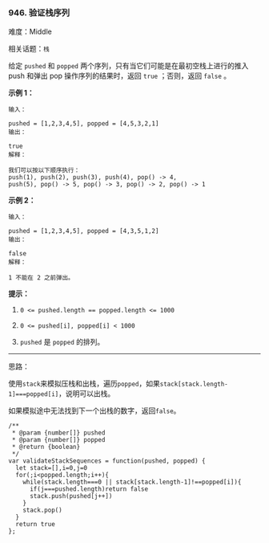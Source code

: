 ### 946. 验证栈序列

难度：Middle

相关话题：`栈`

给定 `pushed` 和 `popped` 两个序列，只有当它们可能是在最初空栈上进行的推入 push 和弹出 pop 操作序列的结果时，返回  `true` ；否则，返回  `false` 。







**示例 1：** 





```
输入：

pushed = [1,2,3,4,5], popped = [4,5,3,2,1]
输出：

true
解释：

我们可以按以下顺序执行：
push(1), push(2), push(3), push(4), pop() -> 4,
push(5), pop() -> 5, pop() -> 3, pop() -> 2, pop() -> 1

```


**示例 2：** 





```
输入：

pushed = [1,2,3,4,5], popped = [4,3,5,1,2]
输出：

false
解释：

1 不能在 2 之前弹出。

```






**提示：** 




1.  `0 <= pushed.length == popped.length <= 1000` 

2.  `0 <= pushed[i], popped[i] < 1000` 

3.  `pushed` 是 `popped` 的排列。






-----

思路：

使用`stack`来模拟压栈和出栈，遍历`popped`，如果`stack[stack.length-1]===popped[i]`，说明可以出栈。

如果模拟途中无法找到下一个出栈的数字，返回`false`。


```
/**
 * @param {number[]} pushed
 * @param {number[]} popped
 * @return {boolean}
 */
var validateStackSequences = function(pushed, popped) {
  let stack=[],i=0,j=0
  for(;i<popped.length;i++){
    while(stack.length===0 || stack[stack.length-1]!==popped[i]){
      if(j===pushed.length)return false
      stack.push(pushed[j++])
    }
    stack.pop()
  }
  return true
};



```

